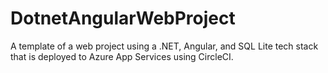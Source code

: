 # DotnetAngularWebProject
A template of a web project using a .NET, Angular, and SQL Lite tech stack that is deployed to Azure App Services using CircleCI.
